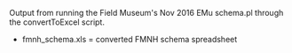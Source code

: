 Output from running the Field Museum's Nov 2016 EMu schema.pl through the convertToExcel script.

* fmnh_schema.xls = converted FMNH schema spreadsheet
